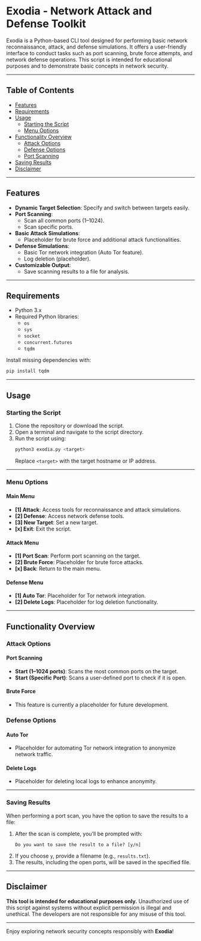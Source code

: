 # Exodia - Network Attack and Defense Toolkit

Exodia is a Python-based CLI tool designed for performing basic network reconnaissance, attack, and defense simulations. It offers a user-friendly interface to conduct tasks such as port scanning, brute force attempts, and network defense operations. This script is intended for educational purposes and to demonstrate basic concepts in network security.

---

## Table of Contents

- [Features](#features)
- [Requirements](#requirements)
- [Usage](#usage)
  - [Starting the Script](#starting-the-script)
  - [Menu Options](#menu-options)
- [Functionality Overview](#functionality-overview)
  - [Attack Options](#attack-options)
  - [Defense Options](#defense-options)
  - [Port Scanning](#port-scanning)
- [Saving Results](#saving-results)
- [Disclaimer](#disclaimer)

---

## Features

- **Dynamic Target Selection**: Specify and switch between targets easily.
- **Port Scanning**:
  - Scan all common ports (1–1024).
  - Scan specific ports.
- **Basic Attack Simulations**:
  - Placeholder for brute force and additional attack functionalities.
- **Defense Simulations**:
  - Basic Tor network integration (Auto Tor feature).
  - Log deletion (placeholder).
- **Customizable Output**:
  - Save scanning results to a file for analysis.

---

## Requirements

- Python 3.x
- Required Python libraries:
  - `os`
  - `sys`
  - `socket`
  - `concurrent.futures`
  - `tqdm`

Install missing dependencies with:
```bash
pip install tqdm
```

---

## Usage

### Starting the Script

1. Clone the repository or download the script.
2. Open a terminal and navigate to the script directory.
3. Run the script using:
   ```bash
   python3 exodia.py <target>
   ```
   Replace `<target>` with the target hostname or IP address.

---

### Menu Options

#### Main Menu
- **[1] Attack**: Access tools for reconnaissance and attack simulations.
- **[2] Defense**: Access network defense tools.
- **[3] New Target**: Set a new target.
- **[x] Exit**: Exit the script.

#### Attack Menu
- **[1] Port Scan**: Perform port scanning on the target.
- **[2] Brute Force**: Placeholder for brute force attacks.
- **[x] Back**: Return to the main menu.

#### Defense Menu
- **[1] Auto Tor**: Placeholder for Tor network integration.
- **[2] Delete Logs**: Placeholder for log deletion functionality.

---

## Functionality Overview

### Attack Options

#### Port Scanning
- **Start (1–1024 ports)**: Scans the most common ports on the target.
- **Start (Specific Port)**: Scans a user-defined port to check if it is open.

#### Brute Force
- This feature is currently a placeholder for future development.

### Defense Options

#### Auto Tor
- Placeholder for automating Tor network integration to anonymize network traffic.

#### Delete Logs
- Placeholder for deleting local logs to enhance anonymity.

---

### Saving Results

When performing a port scan, you have the option to save the results to a file:
1. After the scan is complete, you’ll be prompted with:
   ```plaintext
   Do you want to save the result to a file? [y/n]
   ```
2. If you choose `y`, provide a filename (e.g., `results.txt`).
3. The results, including the open ports, will be saved in the specified file.

---

## Disclaimer

**This tool is intended for educational purposes only.** Unauthorized use of this script against systems without explicit permission is illegal and unethical. The developers are not responsible for any misuse of this tool.

---

Enjoy exploring network security concepts responsibly with **Exodia**!
